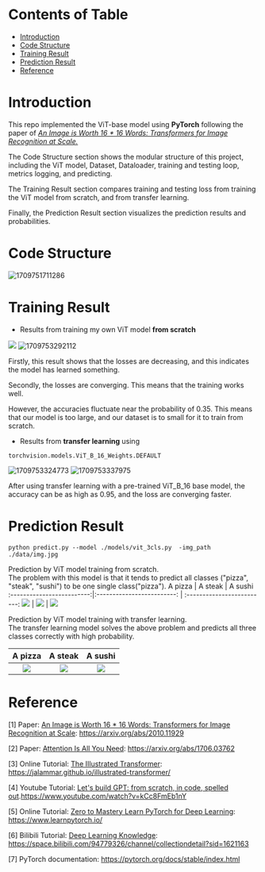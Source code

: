 # Contents of Table

* [Introduction](#introduction)
* [Code Structure](#code_structure)
* [Training Result](#training_result)
* [Prediction Result](#prediction_result)
* [Reference](#reference)

# Introduction

This repo implemented the ViT-base model using **PyTorch** following the paper of *[An Image is Worth 16 * 16 Words: Transformers for Image Recognition at Scale.](https://arxiv.org/abs/2010.11929)*

The Code Structure section shows the modular structure of this project, including the ViT model, Dataset, Dataloader, training and testing loop, metrics logging, and predicting.

The Training Result section compares training and testing loss from training the ViT model from scratch, and from transfer learning.

Finally, the Prediction Result section visualizes the prediction results and probabilities.


# Code Structure


![1709751711286](https://github.com/GuilinXie/Paper_Replicating/blob/main/vision_transformer/results/vision_transformer.png)


# Training Result

* Results from training my own ViT model **from scratch**

![](https://github.com/GuilinXie/Paper_Replicating/blob/main/vision_transformer/results/result_loss_from_scratch.jpg) ![1709753292112](https://github.com/GuilinXie/Paper_Replicating/blob/main/vision_transformer/results/result_acc_from_scratch.jpg)

Firstly, this result shows that the losses are decreasing, and this indicates the model has learned something.

Secondly, the losses are converging. This means that the training works well.

However, the accuracies fluctuate near the probability of 0.35. This means that our model is too large, and our dataset is to small for it to train from scratch.


* Results from  **transfer learning** using

```
torchvision.models.ViT_B_16_Weights.DEFAULT
```

![1709753324773](https://github.com/GuilinXie/Paper_Replicating/blob/main/vision_transformer/results/result_loss_pretrained.jpg)         ![1709753337975](https://github.com/GuilinXie/Paper_Replicating/blob/main/vision_transformer/results/result_acc_pretrained.jpg)

After using transfer learning with a pre-trained ViT_B_16 base model, the accuracy can be as high as 0.95, and the loss are converging faster.

# Prediction Result

```
python predict.py --model ./models/vit_3cls.py  -img_path ./data/img.jpg
```

Prediction by ViT model training from scratch.    
The problem with this model is that it tends to predict all classes ("pizza", "steak", "sushi") to be one single class("pizza").
A pizza            |  A steak |  A sushi 
:-------------------------:|:-------------------------: | :-------------------------:
![](https://github.com/GuilinXie/Paper_Replicating/blob/main/vision_transformer/results/scratch_pizza.png)  |  ![](https://github.com/GuilinXie/Paper_Replicating/blob/main/vision_transformer/results/scratch_steak.png)  |  ![](https://github.com/GuilinXie/Paper_Replicating/blob/main/vision_transformer/results/scratch_sushi.png)



  
Prediction by ViT model training with transfer learning.    
The transfer learning model solves the above problem and predicts all three classes correctly with high probability.

A pizza            |  A steak |  A sushi 
:-------------------------:|:-------------------------: | :-------------------------:
![](https://github.com/GuilinXie/Paper_Replicating/blob/main/vision_transformer/results/transfer_pizza.png)  |  ![](https://github.com/GuilinXie/Paper_Replicating/blob/main/vision_transformer/results/transfer_steak.png)  |  ![](https://github.com/GuilinXie/Paper_Replicating/blob/main/vision_transformer/results/transfer_sushi.png)


# Reference

[1]	Paper: [An Image is Worth 16 * 16 Words: Transformers for Image Recognition at Scale](https://arxiv.org/abs/2010.11929): https://arxiv.org/abs/2010.11929

[2]    Paper: [Attention Is All You Need](https://arxiv.org/abs/1706.03762): https://arxiv.org/abs/1706.03762

[3]	Online Tutorial: [The IIlustrated Transformer](https://jalammar.github.io/illustrated-transformer/): https://jalammar.github.io/illustrated-transformer/

[4]	Youtube Tutorial: [Let&#39;s build GPT: from scratch, in code, spelled out](https://www.youtube.com/watch?v=kCc8FmEb1nY).https://www.youtube.com/watch?v=kCc8FmEb1nY

[5]    Online Tutorial:  [Zero to Mastery Learn PyTorch for Deep Learning](https://www.learnpytorch.io/): https://www.learnpytorch.io/

[6]	Bilibili Tutorial: [Deep Learning Knowledge](https://space.bilibili.com/94779326/channel/collectiondetail?sid=1621163): https://space.bilibili.com/94779326/channel/collectiondetail?sid=1621163

[7]	PyTorch documentation: https://pytorch.org/docs/stable/index.html

